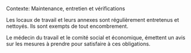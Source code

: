 Contexte: Maintenance, entretien et vérifications

Les locaux de travail et leurs annexes sont régulièrement entretenus et nettoyés. Ils sont exempts de tout encombrement.

Le médecin du travail et le comité social et économique, émettent un avis sur les mesures à prendre pour satisfaire à ces obligations.